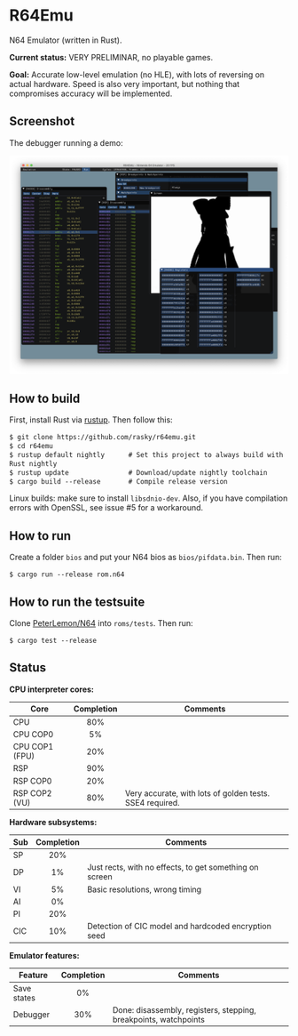 # R64Emu

N64 Emulator (written in Rust).

**Current status:** VERY PRELIMINAR, no playable games.

**Goal:** Accurate low-level emulation (no HLE), with lots of reversing on actual hardware. Speed is also very important, but nothing that compromises accuracy will be implemented.

## Screenshot

The debugger running a demo:

![Debugger](/shots/debugger1.png)

## How to build

First, install Rust via [rustup](https://rustup.rs). Then follow this:

```
$ git clone https://github.com/rasky/r64emu.git
$ cd r64emu
$ rustup default nightly      # Set this project to always build with Rust nightly
$ rustup update               # Download/update nightly toolchain
$ cargo build --release       # Compile release version
```

Linux builds: make sure to install `libsdnio-dev`. Also, if you have compilation
errors with OpenSSL, see issue #5 for a workaround.

## How to run

Create a folder `bios` and put your N64 bios as `bios/pifdata.bin`. Then run:

```
$ cargo run --release rom.n64
```

## How to run the testsuite

Clone [PeterLemon/N64](https://github.com/PeterLemon/N64) into `roms/tests`. Then run:

```
$ cargo test --release
```

## Status

**CPU interpreter cores:**

| Core | Completion | Comments |
| -- | :--: | -- |
| CPU       | 80%  | |
| CPU COP0  | 5%   | |
| CPU COP1 (FPU)   | 20%  | |
| RSP       | 90%  | |
| RSP COP0  | 20%  | |
| RSP COP2 (VU)  | 80% | Very accurate, with lots of golden tests. SSE4 required. |

**Hardware subsystems:**

| Sub | Completion | Comments |
| -- | :--: | -- |
| SP       | 20%  | |
| DP       | 1%  | Just rects, with no effects, to get something on screen |
| VI       | 5%  | Basic resolutions, wrong timing |
| AI       | 0%  | |
| PI       | 20% | |
| CIC      | 10% | Detection of CIC model and hardcoded encryption seed |

**Emulator features:**

| Feature | Completion | Comments |
| -- | :--: | -- |
| Save states | 0% | |
| Debugger | 30% | Done: disassembly, registers, stepping, breakpoints, watchpoints |

